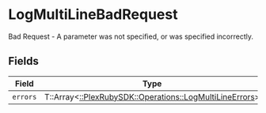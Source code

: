 # LogMultiLineBadRequest

Bad Request - A parameter was not specified, or was specified incorrectly.


## Fields

| Field                                                                                                    | Type                                                                                                     | Required                                                                                                 | Description                                                                                              |
| -------------------------------------------------------------------------------------------------------- | -------------------------------------------------------------------------------------------------------- | -------------------------------------------------------------------------------------------------------- | -------------------------------------------------------------------------------------------------------- |
| `errors`                                                                                                 | T::Array<[::PlexRubySDK::Operations::LogMultiLineErrors](../../models/operations/logmultilineerrors.md)> | :heavy_minus_sign:                                                                                       | N/A                                                                                                      |